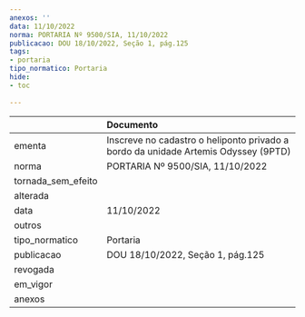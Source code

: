```yaml
---
anexos: ''
data: 11/10/2022
norma: PORTARIA Nº 9500/SIA, 11/10/2022
publicacao: DOU 18/10/2022, Seção 1, pág.125
tags:
- portaria
tipo_normatico: Portaria
hide: 
- toc 
 
---
```


|                    | Documento                                                                          |
|:-------------------|:-----------------------------------------------------------------------------------|
| ementa             | Inscreve no cadastro o heliponto privado a bordo da unidade Artemis Odyssey (9PTD) |
| norma              | PORTARIA Nº 9500/SIA, 11/10/2022                                                   |
| tornada_sem_efeito |                                                                                    |
| alterada           |                                                                                    |
| data               | 11/10/2022                                                                         |
| outros             |                                                                                    |
| tipo_normatico     | Portaria                                                                           |
| publicacao         | DOU 18/10/2022, Seção 1, pág.125                                                   |
| revogada           |                                                                                    |
| em_vigor           |                                                                                    |
| anexos             |                                                                                    |